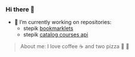 ### Hi there 👋

- 🔭 I’m currently working on repositories:
  + stepik [bookmarklets](https://github.com/stavidi/stepik-bookmarklets)
  + stepik [catalog courses api](https://github.com/stavidi/stepik-catalogue "utilities")

> About me: I love coffee :coffee: and two pizza :pizza: :pizza:

<!--
**stavidi/stavidi** is a ✨ _special_ ✨ repository because its `README.md` (this file) appears on your GitHub profile.

Here are some ideas to get you started:

- 🔭 I’m currently working on ...
- 🌱 I’m currently learning ...
- 👯 I’m looking to collaborate on ...
- 🤔 I’m looking for help with ...
- 💬 Ask me about ...
- 📫 How to reach me: ...
- 😄 Pronouns: ...
- ⚡ Fun fact: ...
-->

